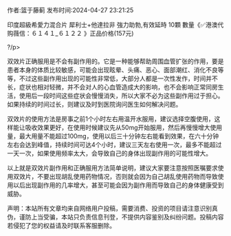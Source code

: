 <p>作者:篮于藤蓟 发布时间:2024-04-27 23:21:25</p>
<p>印度超級希愛力混合片 犀利士+他達拉非 強力助勃,有效延時 10顆 數量《✅港澳代购薇信：６１４１_６１２２ 》正品价格(157元) </p>
									<p>   ?/p><p></p><p>双效片正确服用是不会有副作用的。它是一种能够帮助周围血管扩张的作用，要是患者本身的体质比较敏感，可能会出现眩晕、头痛、恶心、面部潮红、消化不良等等，不过这些副作用出现的可能性非常低，大部分人都是一次性发作，时间并不长，症状也相对轻微，并不会对人的心血管造成大的影响，也不会影响正常同房生活，使用后一段时间这些症状会慢慢消失，所以大家不必为这些副作用过于担心。如果持续的时间过长，则建议及时到医院询问医生如何解决问题。</p><p></p><p>双效片的使用方法是房事之前1个小时左右用温开水服用，建议选择空腹使用，这样能让吸收效果更好，在使用时候建议先从50mg开始服用，然后再慢慢增大使用量，最大用量不能超过100mg，使用以后三十分钟左右能看到效果，在六十分钟左右会达到峰值，持续时间可达4个小时，建议三天左右使用一次，最多不能超过一天一次，如果使用频率太大，会导致自己的身体出现副作用的可能性增大。</p><p>以上就是双效片副作用和正确服用方法简单说明，建议大家要注意按照医嘱要求使用双效片，不要出现胡乱使用药物情况，否则就会因为自己胡乱使用药物而导致使用以后出现副作用的几率增大，甚至可能会因为副作用而导致自己的身体健康受到威胁。</p>				声明：本站所有文章均来自网络用户投稿，需要消费、投资的项目请注意识别真伪，谨防上当受骗，本站只负责信息刊登，不提供内容鉴别及纠纷问题。投稿内容若侵犯了您的权益请及时联系客服删除。				
